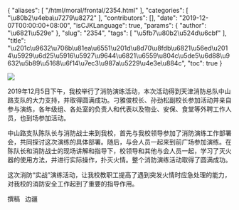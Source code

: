 {
    "aliases": [
        "/html/moral/frontal/2354.html"
    ],
    "categories": [
        "\u80b2\u4eba\u7279\u8272"
    ],
    "contributors": [],
    "date": "2019-12-07T00:00:00+08:00",
    "isCJKLanguage": true,
    "params": {
        "author": "\u6821\u529e"
    },
    "slug": "2354",
    "tags": [
        "\u5fb7\u80b2\u524d\u6cbf"
    ],
    "title": "\u201c\u9632\u706b\u81ea\u6551\u201d\u8d70\u8fdb\u6821\u56ed\u2014\u5929\u6d25\u5916\u5927\u9644\u6821\u6559\u804c\u5de5\u6d88\u9632\u5b89\u5168\u6f14\u7ec3\u987a\u5229\u4e3e\u884c",
    "toc": true
}

  





![](https://cdn.tfls.online/mirror/full/ce16ece874edafbb94ea5599e9f6cf523d4b82ae.jpg)




  





2019年12月5日下午，我校举行了消防演练活动，本次活动得到天津消防总队中山路支队的大力支持，并取得圆满成功。刁雅俊校长、孙劲松副校长参加活动并亲自参与演练，各年级组、各处室的负责人和代表以及物业、安保、食堂等外聘工作人员，也到场参加活动。




中山路支队陈队长与消防战士来到我校，首先与我校领导参加了消防演练工作部署会，共同探讨这次演练的具体部署。随后，与会人员一起来到前广场参加演练。在陈队长和消防战士的现场讲解和指导下，校领导和其他与会人员一起，学习了灭火器的使用方法，并进行实际操作，扑灭火情。整个消防演练活动取得了圆满成功。




这次消防“实战”演练活动，让我校教职工提高了遇到突发火情时应急处理的能力，对我校的消防安全工作起到了重要的指导作用。




撰稿   边疆







  



